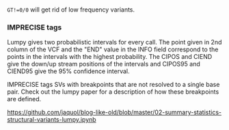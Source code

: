 # 
`GT!=0/0` will get rid of low frequency variants.

### IMPRECISE tags
Lumpy gives two probabilistic intervals for every call. The point given in
2nd column of the VCF and the "END" value in the INFO field correspond to
the points in the intervals with the highest probability. The CIPOS and
CIEND give the down/up stream positions of the intervals and CIPOS95 and
CIEND95 give the 95% confidence interval.

IMPRECISE tags SVs with breakpoints that are not resolved to a single base pair.  Check out the lumpy paper for a description of how these breakpoints are defined.


https://github.com/jaquol/blog-like-old/blob/master/02-summary-statistics-structural-variants-lumpy.ipynb